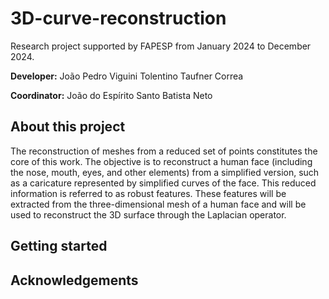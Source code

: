 # 3D-curve-reconstruction
Research project supported by FAPESP from January 2024 to December 2024.

**Developer:** João Pedro Viguini Tolentino Taufner Correa

**Coordinator:** João do Espírito Santo Batista Neto

## About this project
The reconstruction of meshes from a reduced set of points constitutes the core of this work. The objective is to reconstruct a human face (including the nose, mouth, eyes, and other elements) from a simplified version, such as a caricature represented by simplified curves of the face. This reduced information is referred to as robust features. These features will be extracted from the three-dimensional mesh of a human face and will be used to reconstruct the 3D surface through the Laplacian operator.


## Getting started


## Acknowledgements

